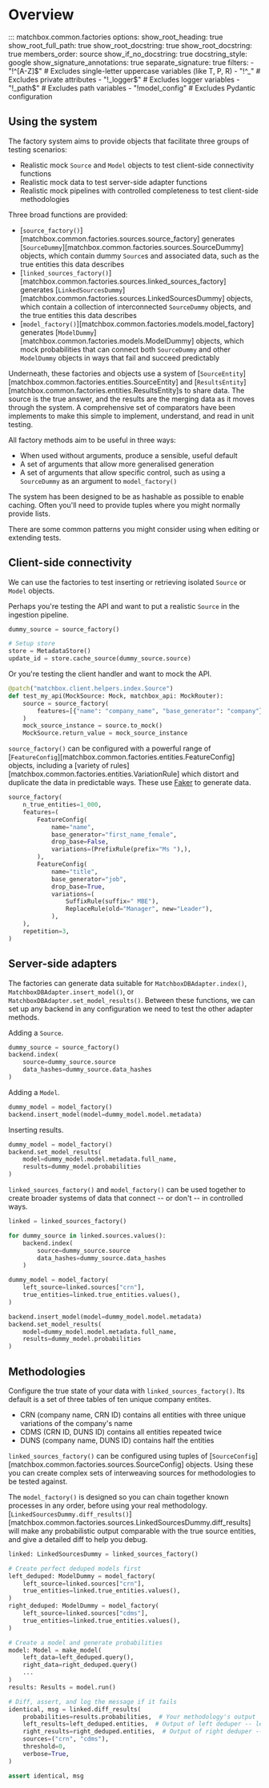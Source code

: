 # Overview

::: matchbox.common.factories
    options:
        show_root_heading: true
        show_root_full_path: true
        show_root_docstring: true
        show_root_docstring: true
        members_order: source
        show_if_no_docstring: true
        docstring_style: google
        show_signature_annotations: true
        separate_signature: true
        filters:
            - "!^[A-Z]$"  # Excludes single-letter uppercase variables (like T, P, R)
            - "!^_"       # Excludes private attributes
            - "!_logger$"  # Excludes logger variables
            - "!_path$"    # Excludes path variables
            - "!model_config" # Excludes Pydantic configuration

## Using the system

The factory system aims to provide objects that facilitate three groups of testing scenarios:

* Realistic mock `Source` and `Model` objects to test client-side connectivity functions
* Realistic mock data to test server-side adapter functions
* Realistic mock pipelines with controlled completeness to test client-side methodologies

Three broad functions are provided:

* [`source_factory()`][matchbox.common.factories.sources.source_factory] generates [`SourceDummy`][matchbox.common.factories.sources.SourceDummy] objects, which contain dummy `Source`s and associated data, such as the true entities this data describes
* [`linked_sources_factory()`][matchbox.common.factories.sources.linked_sources_factory] generates [`LinkedSourcesDummy`][matchbox.common.factories.sources.LinkedSourcesDummy] objects, which contain a collection of interconnected `SourceDummy` objects, and the true entities this data describes
* [`model_factory()`][matchbox.common.factories.models.model_factory] generates [`ModelDummy`][matchbox.common.factories.models.ModelDummy] objects, which mock probabilities that can connect both `SourceDummy` and other `ModelDummy` objects in ways that fail and succeed predictably

Underneath, these factories and objects use a system of [`SourceEntity`][matchbox.common.factories.entities.SourceEntity] and [`ResultsEntity`][matchbox.common.factories.entities.ResultsEntity]s to share data. The source is the true answer, and the results are the merging data as it moves through the system. A comprehensive set of comparators have been implements to make this simple to implement, understand, and read in unit testing.

All factory methods aim to be useful in three ways:

* When used without arguments, produce a sensible, useful default
* A set of arguments that allow more generalised generation
* A set of arguments that allow specific control, such as using a `SourceDummy` as an argument to `model_factory()`

The system has been designed to be as hashable as possible to enable caching. Often you'll need to provide tuples where you might normally provide lists.

There are some common patterns you might consider using when editing or extending tests.

## Client-side connectivity

We can use the factories to test inserting or retrieving isolated `Source` or `Model` objects.

Perhaps you're testing the API and want to put a realistic `Source` in the ingestion pipeline.

```python
dummy_source = source_factory()

# Setup store
store = MetadataStore()
update_id = store.cache_source(dummy_source.source)
```

Or you're testing the client handler and want to mock the API.

```python
@patch("matchbox.client.helpers.index.Source")
def test_my_api(MockSource: Mock, matchbox_api: MockRouter):
    source = source_factory(
        features=[{"name": "company_name", "base_generator": "company"}]
    )
    mock_source_instance = source.to_mock()
    MockSource.return_value = mock_source_instance
```

`source_factory()` can be configured with a powerful range of [`FeatureConfig`][matchbox.common.factories.entities.FeatureConfig] objects, including a [variety of rules][matchbox.common.factories.entities.VariationRule] which distort and duplicate the data in predictable ways. These use [Faker](https://faker.readthedocs.io/) to generate data.

```python
source_factory(
    n_true_entities=1_000,
    features=(
        FeatureConfig(
            name="name",
            base_generator="first_name_female",
            drop_base=False,
            variations=(PrefixRule(prefix="Ms "),),
        ),
        FeatureConfig(
            name="title",
            base_generator="job",
            drop_base=True,
            variations=(
                SuffixRule(suffix=" MBE"),
                ReplaceRule(old="Manager", new="Leader"),
            ),
    ),
    repetition=3,
)
```

## Server-side adapters

The factories can generate data suitable for `MatchboxDBAdapter.index()`, `MatchboxDBAdapter.insert_model()`, or `MatchboxDBAdapter.set_model_results()`. Between these functions, we can set up any backend in any configuration we need to test the other adapter methods.

Adding a `Source`.

```python
dummy_source = source_factory()
backend.index(
    source=dummy_source.source
    data_hashes=dummy_source.data_hashes
)
```

Adding a `Model`.

```python
dummy_model = model_factory()
backend.insert_model(model=dummy_model.model.metadata)
```

Inserting results.

```python
dummy_model = model_factory()
backend.set_model_results(
    model=dummy_model.model.metadata.full_name, 
    results=dummy_model.probabilities
)
```

`linked_sources_factory()` and `model_factory()` can be used together to create broader systems of data that connect -- or don't -- in controlled ways.

```python
linked = linked_sources_factory()

for dummy_source in linked.sources.values():
    backend.index(
        source=dummy_source.source
        data_hashes=dummy_source.data_hashes
    )

dummy_model = model_factory(
    left_source=linked.sources["crn"],
    true_entities=linked.true_entities.values(),
)

backend.insert_model(model=dummy_model.model.metadata)
backend.set_model_results(
    model=dummy_model.model.metadata.full_name, 
    results=dummy_model.probabilities
)
```

## Methodologies

Configure the true state of your data with `linked_sources_factory()`. Its default is a set of three tables of ten unique company entites.

* CRN (company name, CRN ID) contains all entities with three unique variations of the company's name
* CDMS (CRN ID, DUNS ID) contains all entities repeated twice
* DUNS (company name, DUNS ID) contains half the entities

`linked_sources_factory()` can be configured using tuples of [`SourceConfig`][matchbox.common.factories.sources.SourceConfig] objects. Using these you can create complex sets of interweaving sources for methodologies to be tested against.

The `model_factory()` is designed so you can chain together known processes in any order, before using your real methodology. [`LinkedSourcesDummy.diff_results()`][matchbox.common.factories.sources.LinkedSourcesDummy.diff_results] will make any probabilistic output comparable with the true source entities, and give a detailed diff to help you debug.

```python
linked: LinkedSourcesDummy = linked_sources_factory()

# Create perfect deduped models first
left_deduped: ModelDummy = model_factory(
    left_source=linked.sources["crn"],
    true_entities=linked.true_entities.values(),
)
right_deduped: ModelDummy = model_factory(
    left_source=linked.sources["cdms"],
    true_entities=linked.true_entities.values(),
)

# Create a model and generate probabilities
model: Model = make_model(
    left_data=left_deduped.query(),
    right_data=right_deduped.query()
    ...
)
results: Results = model.run()

# Diff, assert, and log the message if it fails
identical, msg = linked.diff_results(
    probabilities=results.probabilities,  # Your methodology's output
    left_results=left_deduped.entities,  # Output of left deduper -- left input to your methodology
    right_results=right_deduped.entities,  # Output of right deduper -- left input to your methodology
    sources=("crn", "cdms"),
    threshold=0,
    verbose=True,
)

assert identical, msg
```